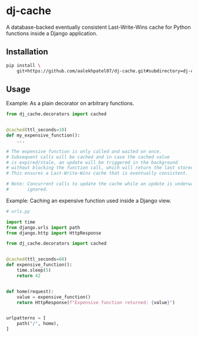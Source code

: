 # dj-cache

A database-backed eventually consistent Last-Write-Wins cache for Python functions inside a Django application.

## Installation

```sh
pip install \
    git+https://github.com/aalekhpatel07/dj-cache.git#subdirectory=dj-cache
```

## Usage

Example: As a plain decorator on arbitrary functions.

```python
from dj_cache.decorators import cached


@cached(ttl_seconds=10)
def my_expensive_function():
    ...

# The expensive function is only called and waited on once.
# Subsequent calls will be cached and in case the cached value 
# is expired/stale, an update will be triggered in the background 
# without blocking the function call, which will return the last stored value.
# This ensures a Last-Write-Wins cache that is eventually consistent.

# Note: Concurrent calls to update the cache while an update is underway are 
#       ignored.

```

Example: Caching an expensive function used inside a Django view.


```python
# urls.py

import time
from django.urls import path
from django.http import HttpResponse

from dj_cache.decorators import cached


@cached(ttl_seconds=60)
def expensive_function():
    time.sleep(5)
    return 42


def home(request):
    value = expensive_function()
    return HttpResponse(f"Expensive function returned: {value}")


urlpatterns = [
    path("/", home),
]

```
